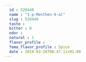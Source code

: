 ```yaml
---
  id : 520440
  name : "1-p-Menthen-9-al"
  slug : 520440
  taste : 
  bitter : 0
  odor : 
  natural : 1
  flavor_profile : 
  fema_flavor_profile : Spice
  date : 2019-03-26T08:47:11+01:00
---
```




